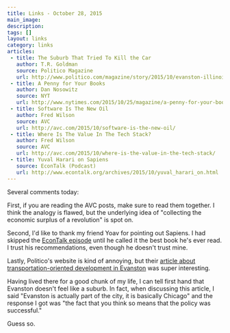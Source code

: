 ```yaml
---
title: Links - October 28, 2015
main_image: 
description: 
tags: []
layout: links
category: links
articles:
 - title: The Suburb That Tried To Kill the Car
   author: T.R. Goldman 
   source: Politico Magazine
   url: http://www.politico.com/magazine/story/2015/10/evanston-illinois-what-works-213282
 - title: A Penny for Your Books
   author: Dan Nosowitz
   source: NYT
   url: http://www.nytimes.com/2015/10/25/magazine/a-penny-for-your-books.html?
 - title: Software Is The New Oil
   author: Fred Wilson 
   source: AVC
   url: http://avc.com/2015/10/software-is-the-new-oil/
 - title: Where Is The Value In The Tech Stack?
   author: Fred Wilson
   source: AVC
   url: http://avc.com/2015/10/where-is-the-value-in-the-tech-stack/
 - title: Yuval Harari on Sapiens
   source: EconTalk (Podcast)
   url: http://www.econtalk.org/archives/2015/10/yuval_harari_on.html
---
```


Several comments today: 

First, if you are reading the AVC posts, make sure to read them together. I think the analogy is flawed, but the underlying idea of "collecting the economic surplus of a revolution" is spot on.

Second, I'd like to thank my friend Yoav for pointing out Sapiens. I had skipped the [EconTalk episode](http://www.econtalk.org/archives/2015/10/yuval_harari_on.html) until he called it the best book he's ever read. I trust his recommendations, even though he doesn't trust mine.

Lastly, Politico's website is kind of annoying, but their [article about transportation-oriented development in Evanston](http://www.politico.com/magazine/story/2015/10/evanston-illinois-what-works-213282) was super interesting. 

Having lived there for a good chunk of my life, I can tell first hand that Evanston doesn't feel like a suburb. In fact, when discussing this article, I said "Evanston is actually part of the city, it is basically Chicago" and the response I got was "the fact that you think so means that the policy was successful." 

Guess so.